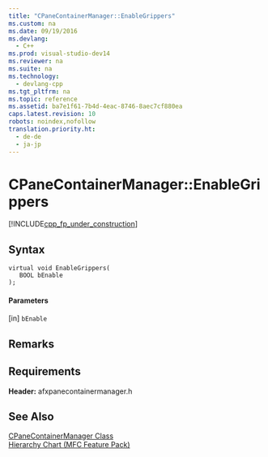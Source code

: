 ```yaml
---
title: "CPaneContainerManager::EnableGrippers"
ms.custom: na
ms.date: 09/19/2016
ms.devlang: 
  - C++
ms.prod: visual-studio-dev14
ms.reviewer: na
ms.suite: na
ms.technology: 
  - devlang-cpp
ms.tgt_pltfrm: na
ms.topic: reference
ms.assetid: ba7e1f61-7b4d-4eac-8746-8aec7cf880ea
caps.latest.revision: 10
robots: noindex,nofollow
translation.priority.ht: 
  - de-de
  - ja-jp
---
```

# CPaneContainerManager::EnableGrippers
[!INCLUDE[cpp_fp_under_construction](../vs140/includes/cpp_fp_under_construction_md.md)]  
  
## Syntax  
  
```  
virtual void EnableGrippers(  
   BOOL bEnable  
);  
```  
  
#### Parameters  
 [in] `bEnable`  
  
## Remarks  
  
## Requirements  
 **Header:** afxpanecontainermanager.h  
  
## See Also  
 [CPaneContainerManager Class](../vs140/CPaneContainerManager-Class.md)   
 [Hierarchy Chart (MFC Feature Pack)](../vs140/Hierarchy-Chart.md)